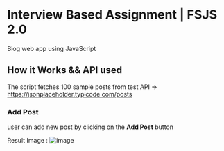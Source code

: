 # Interview Based Assignment | FSJS 2.0
Blog web app using JavaScript

## How it Works && API used
The script fetches 100 sample posts from test API 
=> https://jsonplaceholder.typicode.com/posts

### Add Post
user can add new post by clicking on the **Add Post** button

Result Image :
![image](https://github.com/raviacts035/PlacementAssignment_RaveendrInturi/assets/118992612/4f39fcda-827a-4b7a-885c-adb1b2f148d7)
